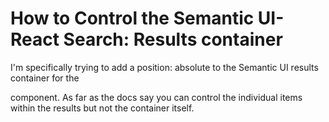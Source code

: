 
# How to Control the Semantic UI-React Search: Results container

I'm specifically trying to add a position: absolute to the Semantic UI results container for the <Search /> component.
As far as the docs say you can control the individual items within the results but not the container itself.

        